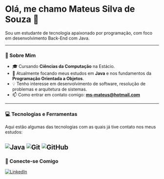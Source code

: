 # Olá, me chamo Mateus Silva de Souza 👋

Sou um estudante de tecnologia apaixonado por programação, com foco em desenvolvimento Back-End com Java.

---

### 🚀 Sobre Mim
- 🎓 Cursando **Ciências da Computação** na Estácio.
- 🌱 Atualmente focando meus estudos em **Java** e nos fundamentos da **Programação Orientada a Objetos**.
- 💡 Tenho interesse em desenvolvimento de software, resolução de problemas e arquitetura de sistemas.
- 📫 Como entrar em contato comigo: **ms-mateus@hotmail.com**

---

### 💻 Tecnologias e Ferramentas

Aqui estão algumas das tecnologias com as quais já tive contato nos meus estudos:

![Java](https://img.shields.io/badge/Java-ED8B00?style=for-the-badge&logo=openjdk&logoColor=white)
![Git](https://img.shields.io/badge/GIT-E44C30?style=for-the-badge&logo=git&logoColor=white)
![GitHub](https://img.shields.io/badge/GitHub-100000?style=for-the-badge&logo=github&logoColor=white)
---

### 🔗 Conecte-se Comigo

[![LinkedIn](https://img.shields.io/badge/LinkedIn-0077B5?style=for-the-badge&logo=linkedin&logoColor=white)](https://www.linkedin.com/in/mateus-souza-40437b1a7/)
